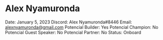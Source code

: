 # Alex Nyamuronda

Date: January 5, 2023
Discord: Alex Nyamuronda#8446
Email: alexnyamuronda@gmail.com
Potencial Builder: Yes
Potencial Champion: No
Potencial Guest Speaker: No
Potencial Partner: No
Status: Onboard